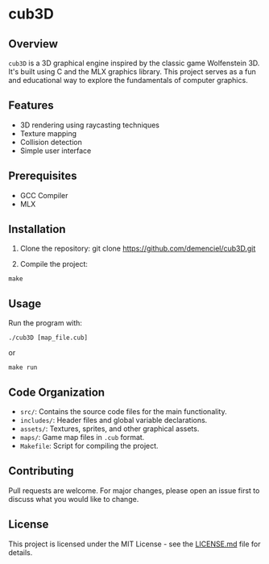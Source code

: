 # cub3D

## Overview

`cub3D` is a 3D graphical engine inspired by the classic game Wolfenstein 3D. It's built using C and the MLX graphics library. This project serves as a fun and educational way to explore the fundamentals of computer graphics.

## Features

- 3D rendering using raycasting techniques
- Texture mapping
- Collision detection
- Simple user interface

## Prerequisites

- GCC Compiler
- MLX

## Installation

1. Clone the repository:
git clone https://github.com/demenciel/cub3D.git

3. Compile the project:
```
make
```


## Usage

Run the program with:

```
./cub3D [map_file.cub]
```

or

```
make run
```

## Code Organization

- `src/`: Contains the source code files for the main functionality.
- `includes/`: Header files and global variable declarations.
- `assets/`: Textures, sprites, and other graphical assets.
- `maps/`: Game map files in `.cub` format.
- `Makefile`: Script for compiling the project.

## Contributing

Pull requests are welcome. For major changes, please open an issue first to discuss what you would like to change.

## License

This project is licensed under the MIT License - see the [LICENSE.md](LICENSE.md) file for details.
